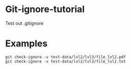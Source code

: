 # Git-ignore-tutorial
Test out .gitignore

# Examples

    git check-ignore -v test-data/lvl2/lvl3/file_lvl2.pdf
    git check-ignore -v test-data/lvl2/lvl3/file_lvl2.txt
